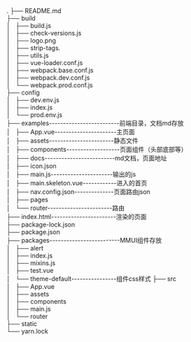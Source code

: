 .
├── README.md  
├── build  
│   ├── build.js  
│   ├── check-versions.js  
│   ├── logo.png  
│   ├── strip-tags.  
│   ├── utils.js  
│   ├── vue-loader.conf.js  
│   ├── webpack.base.conf.js  
│   ├── webpack.dev.conf.js  
│   └── webpack.prod.conf.js  
├── config  
│   ├── dev.env.js  
│   ├── index.js  
│   └── prod.env.js  
├── examples-------------------------前端目录，文档md存放  
│   ├── App.vue----------------------主页面  
│   ├── assets-----------------------静态文件  
│   ├── components-------------------页面组件（头部底部等）  
│   ├── docs-------------------------md文档，页面地址  
│   ├── icon.json  
│   ├── main.js----------------------输出的js  
│   ├── main.skeleton.vue------------进入的首页  
│   ├── nav.config.json--------------页面路由json  
│   ├── pages  
│   └── router-----------------------路由  
├── index.html-----------------------渲染的页面  
├── package-lock.json  
├── package.json  
├── packages-------------------------MMUI组件存放  
│   ├── alert  
│   ├── index.js  
│   ├── mixins.js  
│   ├── test.vue  
│   └── theme-default----------------组件css样式
├── src  
│   ├── App.vue  
│   ├── assets  
│   ├── components  
│   ├── main.js  
│   └── router  
├── static  
└── yarn.lock


